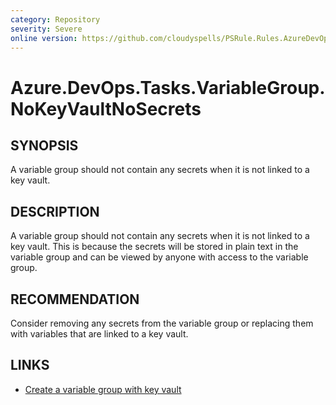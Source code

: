```yaml
---
category: Repository
severity: Severe
online version: https://github.com/cloudyspells/PSRule.Rules.AzureDevOps/blob/main/src/PSRule.Rules.AzureDevOps/en-US/Azure.DevOps.Tasks.VariableGroup.NoKeyVaultNoSecrets.md
---
```


# Azure.DevOps.Tasks.VariableGroup.NoKeyVaultNoSecrets

## SYNOPSIS

A variable group should not contain any secrets when it is not linked to a key vault.

## DESCRIPTION

A variable group should not contain any secrets when it is not linked to a key vault. This is because the secrets will be stored in plain text in the variable group and can be viewed by anyone with access to the variable group.

## RECOMMENDATION

Consider removing any secrets from the variable group or replacing them with variables that are linked to a key vault.

## LINKS

- [Create a variable group with key vault](https://learn.microsoft.com/en-us/azure/devops/pipelines/library/variable-groups?view=azure-devops&tabs=yaml#link-secrets-from-an-azure-key-vault)
